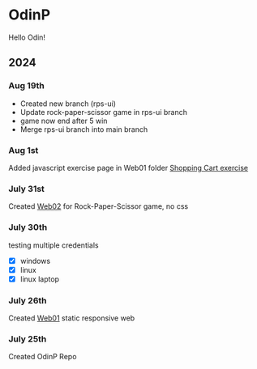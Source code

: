 # OdinP
Hello Odin!

## 2024

### Aug 19th
- Created new branch (rps-ui) 
- Update rock-paper-scissor game in rps-ui branch 
- game now end after 5 win
- Merge rps-ui branch into main branch
### Aug 1st
Added javascript exercise page in Web01 folder [Shopping Cart exercise](https://kileo123.github.io/OdinP/Web01/idx3.html)
### July 31st
Created [Web02](https://kileo123.github.io/OdinP/Web02/) for Rock-Paper-Scissor game, no css
### July 30th
testing multiple credentials
- [x] windows
- [x] linux
- [x] linux laptop
### July 26th
Created [Web01](https://kileo123.github.io/OdinP/Web01/) static responsive web
### July 25th
Created OdinP Repo


